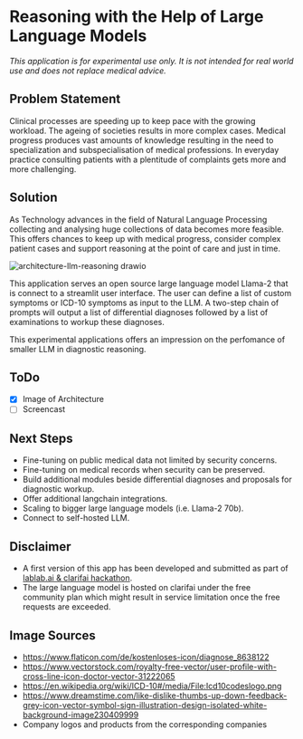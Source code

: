 # Reasoning with the Help of Large Language Models

*This application is for experimental use only. It is not intended for real world use and does not replace medical advice.*

## Problem Statement

Clinical processes are speeding up to keep pace with the growing workload. The ageing of societies results in more complex cases. Medical progress produces vast amounts of knowledge resulting in the need to specialization and subspecialisation of medical professions. In everyday practice consulting patients with a plentitude of complaints gets more and more challenging.

## Solution 

As Technology advances in the field of Natural Language Processing collecting and analysing huge collections of data becomes more feasible. This offers chances to keep up with medical progress, consider complex patient cases and support reasoning at the point of care and just in time.

![architecture-llm-reasoning drawio](https://github.com/bsenst/llm-reasoning/assets/8211411/cc860dd9-3c1b-4f44-becb-0e37f680b2e4)

This application serves an open source large language model Llama-2 that is connect to a streamlit user interface. The user can define a list of custom symptoms or ICD-10 symptoms as input to the LLM. A two-step chain of prompts will output a list of differential diagnoses followed by a list of examinations to workup these diagnoses.

This experimental applications offers an impression on the perfomance of smaller LLM in diagnostic reasoning.

## ToDo

- [x] Image of Architecture
- [ ] Screencast

## Next Steps

* Fine-tuning on public medical data not limited by security concerns.
* Fine-tuning on medical records when security can be preserved.
* Build additional modules beside differential diagnoses and proposals for diagnostic workup.
* Offer additional langchain integrations.
* Scaling to bigger large language models (i.e. Llama-2 70b).
* Connect to self-hosted LLM.

## Disclaimer

* A first version of this app has been developed and submitted as part of [lablab.ai & clarifai hackathon](https://lablab.ai/event/llama-2-hackathon-with-clarifai/fritzlab/llama-2-reasoning-support).
* The large language model is hosted on clarifai under the free community plan which might result in service limitation once the free requests are exceeded.

## Image Sources
* https://www.flaticon.com/de/kostenloses-icon/diagnose_8638122
* https://www.vectorstock.com/royalty-free-vector/user-profile-with-cross-line-icon-doctor-vector-31222065
* https://en.wikipedia.org/wiki/ICD-10#/media/File:Icd10codeslogo.png
* https://www.dreamstime.com/like-dislike-thumbs-up-down-feedback-grey-icon-vector-symbol-sign-illustration-design-isolated-white-background-image230409999
* Company logos and products from the corresponding companies
